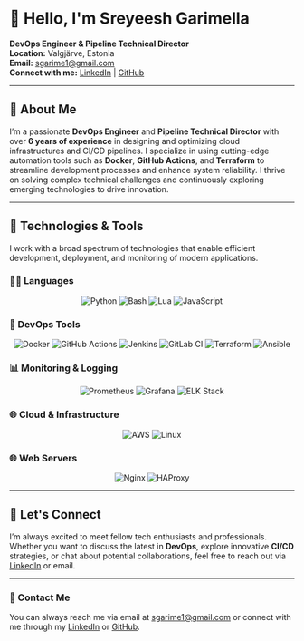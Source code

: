 # 👋 Hello, I'm Sreyeesh Garimella

**DevOps Engineer & Pipeline Technical Director**  
**Location:** Valgjärve, Estonia  
**Email:** [sgarime1@gmail.com](mailto:sgarime1@gmail.com)  
**Connect with me:** [LinkedIn](https://linkedin.com/in/sreyeeshgarimella) | [GitHub](https://github.com/Sreyeesh)

---

## 🚀 About Me

I’m a passionate **DevOps Engineer** and **Pipeline Technical Director** with over **6 years of experience** in designing and optimizing cloud infrastructures and CI/CD pipelines. I specialize in using cutting-edge automation tools such as **Docker**, **GitHub Actions**, and **Terraform** to streamline development processes and enhance system reliability. I thrive on solving complex technical challenges and continuously exploring emerging technologies to drive innovation.

---

## 🔧 Technologies & Tools

I work with a broad spectrum of technologies that enable efficient development, deployment, and monitoring of modern applications.

### 🧑‍💻 Languages
<div align="center">
  <img src="https://img.shields.io/badge/Python-3776AB?style=flat-square&logo=python&logoColor=white" alt="Python"/>
  <img src="https://img.shields.io/badge/Bash-4EAA25?style=flat-square&logo=gnu-bash&logoColor=white" alt="Bash"/>
  <img src="https://img.shields.io/badge/Lua-2C6D64?style=flat-square&logo=lua&logoColor=white" alt="Lua"/>
  <img src="https://img.shields.io/badge/JavaScript-F7DF1E?style=flat-square&logo=javascript&logoColor=black" alt="JavaScript"/>
</div>

### 🔧 DevOps Tools
<div align="center">
  <img src="https://img.shields.io/badge/Docker-2496ED?style=flat-square&logo=docker&logoColor=white" alt="Docker"/>
  <img src="https://img.shields.io/badge/GitHub_Actions-2088FF?style=flat-square&logo=github-actions&logoColor=white" alt="GitHub Actions"/>
  <img src="https://img.shields.io/badge/Jenkins-D24939?style=flat-square&logo=jenkins&logoColor=white" alt="Jenkins"/>
  <img src="https://img.shields.io/badge/GitLab_CI-FCA121?style=flat-square&logo=gitlab&logoColor=white" alt="GitLab CI"/>
  <img src="https://img.shields.io/badge/Terraform-7B42BC?style=flat-square&logo=terraform&logoColor=white" alt="Terraform"/>
  <img src="https://img.shields.io/badge/Ansible-EE0000?style=flat-square&logo=ansible&logoColor=white" alt="Ansible"/>
</div>

### 📊 Monitoring & Logging
<div align="center">
  <img src="https://img.shields.io/badge/Prometheus-E6522C?style=flat-square&logo=prometheus&logoColor=white" alt="Prometheus"/>
  <img src="https://img.shields.io/badge/Grafana-F46800?style=flat-square&logo=grafana&logoColor=white" alt="Grafana"/>
  <img src="https://img.shields.io/badge/ELK%20Stack-005571?style=flat-square&logo=elasticsearch&logoColor=white" alt="ELK Stack"/>
</div>

### 🌐 Cloud & Infrastructure
<div align="center">
  <img src="https://img.shields.io/badge/AWS-232F3E?style=flat-square&logo=amazonaws&logoColor=white" alt="AWS"/>
  <img src="https://img.shields.io/badge/Linux-FCC624?style=flat-square&logo=linux&logoColor=black" alt="Linux"/>
</div>

### 🌐 Web Servers
<div align="center">
  <img src="https://img.shields.io/badge/Nginx-009639?style=flat-square&logo=nginx&logoColor=white" alt="Nginx"/>
  <img src="https://img.shields.io/badge/HAProxy-1A1A1A?style=flat-square&logo=haproxy&logoColor=white" alt="HAProxy"/>
</div>

---

## 💬 Let's Connect

I’m always excited to meet fellow tech enthusiasts and professionals. Whether you want to discuss the latest in **DevOps**, explore innovative **CI/CD** strategies, or chat about potential collaborations, feel free to reach out via [LinkedIn](https://linkedin.com/in/sreyeeshgarimella) or email.

---

### 📧 Contact Me
You can always reach me via email at [sgarime1@gmail.com](mailto:sgarime1@gmail.com) or connect with me through my [LinkedIn](https://linkedin.com/in/sreyeeshgarimella) or [GitHub](https://github.com/Sreyeesh).

